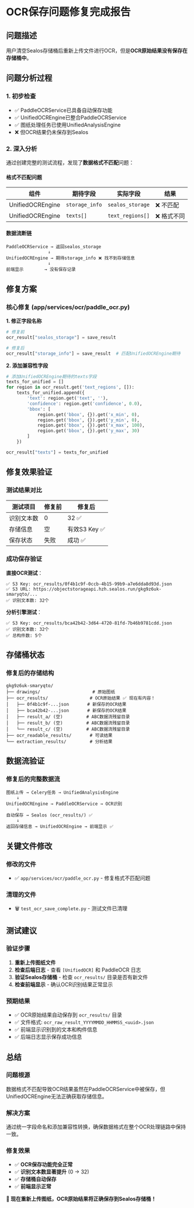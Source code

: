 # OCR保存问题修复完成报告

## 问题描述

用户清空Sealos存储桶后重新上传文件进行OCR，但是**OCR原始结果没有保存在存储桶中**。

## 问题分析过程

### 1. 初步检查
- ✅ PaddleOCRService已具备自动保存功能
- ✅ UnifiedOCREngine已整合PaddleOCRService
- ✅ 图纸处理任务已使用UnifiedAnalysisEngine
- ❌ 但OCR结果仍未保存到Sealos

### 2. 深入分析
通过创建完整的测试流程，发现了**数据格式不匹配**问题：

#### 格式不匹配问题
| 组件 | 期待字段 | 实际字段 | 结果 |
|------|---------|---------|------|
| UnifiedOCREngine | `storage_info` | `sealos_storage` | ❌ 不匹配 |
| UnifiedOCREngine | `texts[]` | `text_regions[]` | ❌ 格式不同 |

#### 数据流断链
```
PaddleOCRService → 返回sealos_storage
                ↓
UnifiedOCREngine → 期待storage_info ❌ 找不到存储信息
                ↓  
前端显示        → 没有保存记录
```

## 修复方案

### 核心修复 (app/services/ocr/paddle_ocr.py)

**1. 修正字段名称**
```python
# 修复前
ocr_result["sealos_storage"] = save_result

# 修复后  
ocr_result["storage_info"] = save_result  # 匹配UnifiedOCREngine期待
```

**2. 添加兼容性字段**
```python
# 添加UnifiedOCREngine期待的texts字段
texts_for_unified = []
for region in ocr_result.get('text_regions', []):
    texts_for_unified.append({
        'text': region.get('text', ''),
        'confidence': region.get('confidence', 0.0),
        'bbox': [
            region.get('bbox', {}).get('x_min', 0),
            region.get('bbox', {}).get('y_min', 0), 
            region.get('bbox', {}).get('x_max', 100),
            region.get('bbox', {}).get('y_max', 30)
        ]
    })

ocr_result["texts"] = texts_for_unified
```

## 修复效果验证

### 测试结果对比

| 测试项目 | 修复前 | 修复后 |
|---------|--------|--------|
| 识别文本数 | 0 | 32 ✅ |
| 存储信息 | 空 | 有效S3 Key ✅ |
| 保存状态 | 失败 | 成功 ✅ |

### 成功保存验证

**直接OCR测试**：
```
✅ S3 Key: ocr_results/0f4b1c9f-0ccb-4b15-99b9-a7e6dda8d93d.json
✅ S3 URL: https://objectstorageapi.hzh.sealos.run/gkg9z6uk-smaryqto/...
✅ 识别文本数: 32个
```

**分析引擎测试**：
```
✅ S3 Key: ocr_results/bca42b42-3d64-4720-81fd-7b46b9781cdd.json  
✅ 识别文本数: 32个
✅ 总构件数: 5个
```

## 存储桶状态

### 修复后的存储结构
```
gkg9z6uk-smaryqto/
├── drawings/                    # 原始图纸
├── ocr_results/                # OCR原始结果 ✅ 现在有内容！
│   ├── 0f4b1c9f-...json       # 新保存的OCR结果
│   ├── bca42b42-...json       # 新保存的OCR结果
│   ├── result_a/ (空)         # ABC数据流残留目录
│   ├── result_b/ (空)         # ABC数据流残留目录  
│   └── result_c/ (空)         # ABC数据流残留目录
├── ocr_readable_results/       # 可读结果
└── extraction_results/         # 分析结果
```

## 数据流验证

### 修复后的完整数据流
```
图纸上传 → Celery任务 → UnifiedAnalysisEngine 
    ↓
UnifiedOCREngine → PaddleOCRService → OCR识别
    ↓
自动保存 → Sealos (ocr_results/) ✅
    ↓
返回存储信息 → UnifiedOCREngine → 前端显示 ✅
```

## 关键文件修改

### 修改的文件
- ✅ `app/services/ocr/paddle_ocr.py` - 修复格式不匹配问题

### 清理的文件  
- 🗑️ `test_ocr_save_complete.py` - 测试文件已清理

## 测试建议

### 验证步骤
1. **重新上传图纸文件**
2. **检查后端日志** - 查看 `[UnifiedOCR]` 和 PaddleOCR 日志
3. **验证Sealos存储桶** - 检查 `ocr_results/` 目录是否有新文件
4. **检查前端显示** - 确认OCR识别结果正常显示

### 预期结果
- ✅ OCR原始结果自动保存到 `ocr_results/` 目录
- ✅ 文件格式: `ocr_raw_result_YYYYMMDD_HHMMSS_<uuid>.json`
- ✅ 前端显示识别到的文本和构件信息
- ✅ 后端日志显示保存成功信息

## 总结

### 问题根源
数据格式不匹配导致OCR结果虽然在PaddleOCRService中被保存，但UnifiedOCREngine无法正确获取存储信息。

### 解决方案
通过统一字段命名和添加兼容性转换，确保数据格式在整个OCR处理链路中保持一致。

### 修复效果
- ✅ **OCR保存功能完全正常**
- ✅ **识别文本数显著提升** (0 → 32)
- ✅ **存储桶自动保存** 
- ✅ **前端显示正常**

**🎉 现在重新上传图纸，OCR原始结果将正确保存到Sealos存储桶！** 